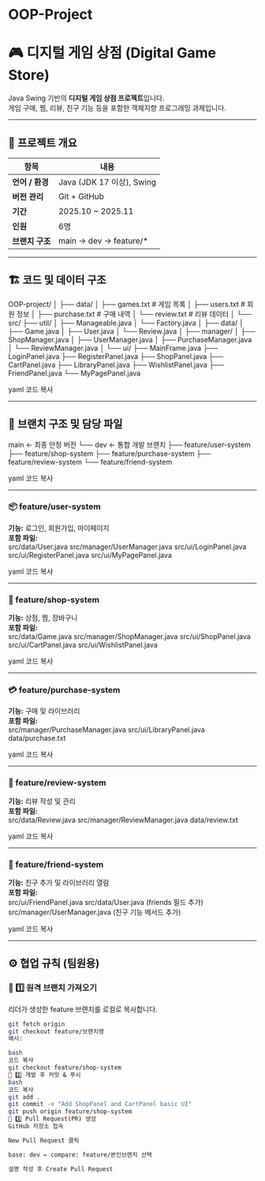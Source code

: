 # OOP-Project
# 🎮 **디지털 게임 상점 (Digital Game Store)**

Java Swing 기반의 **디지털 게임 상점 프로젝트**입니다.  
게임 구매, 찜, 리뷰, 친구 기능 등을 포함한 객체지향 프로그래밍 과제입니다.

---

## 🧩 프로젝트 개요

| 항목 | 내용 |
|------|------|
| **언어 / 환경** | Java (JDK 17 이상), Swing |
| **버전 관리** | Git + GitHub |
| **기간** | 2025.10 ~ 2025.11 |
| **인원** | 6명 |
| **브랜치 구조** | main → dev → feature/* |

---

## 🏗 코드 및 데이터 구조

OOP-project/
│
├── data/
│ ├── games.txt # 게임 목록
│ ├── users.txt # 회원 정보
│ ├── purchase.txt # 구매 내역
│ └── review.txt # 리뷰 데이터
│
└── src/
├── util/
│ ├── Manageable.java
│ └── Factory.java
│
├── data/
│ ├── Game.java
│ ├── User.java
│ └── Review.java
│
├── manager/
│ ├── ShopManager.java
│ ├── UserManager.java
│ ├── PurchaseManager.java
│ └── ReviewManager.java
│
└── ui/
├── MainFrame.java
├── LoginPanel.java
├── RegisterPanel.java
├── ShopPanel.java
├── CartPanel.java
├── LibraryPanel.java
├── WishlistPanel.java
├── FriendPanel.java
└── MyPagePanel.java

yaml
코드 복사

---

## 🌿 브랜치 구조 및 담당 파일

main ← 최종 안정 버전
└── dev ← 통합 개발 브랜치
├── feature/user-system
├── feature/shop-system
├── feature/purchase-system
├── feature/review-system
└── feature/friend-system

yaml
코드 복사

---

### 📦 feature/user-system  
**기능:** 로그인, 회원가입, 마이페이지  
**포함 파일:**  
src/data/User.java
src/manager/UserManager.java
src/ui/LoginPanel.java
src/ui/RegisterPanel.java
src/ui/MyPagePanel.java

yaml
코드 복사

---

### 🛒 feature/shop-system  
**기능:** 상점, 찜, 장바구니  
**포함 파일:**  
src/data/Game.java
src/manager/ShopManager.java
src/ui/ShopPanel.java
src/ui/CartPanel.java
src/ui/WishlistPanel.java

yaml
코드 복사

---

### 💳 feature/purchase-system  
**기능:** 구매 및 라이브러리  
**포함 파일:**  
src/manager/PurchaseManager.java
src/ui/LibraryPanel.java
data/purchase.txt

yaml
코드 복사

---

### 📝 feature/review-system  
**기능:** 리뷰 작성 및 관리  
**포함 파일:**  
src/data/Review.java
src/manager/ReviewManager.java
data/review.txt

yaml
코드 복사

---

### 👥 feature/friend-system  
**기능:** 친구 추가 및 라이브러리 열람  
**포함 파일:**  
src/ui/FriendPanel.java
src/data/User.java (friends 필드 추가)
src/manager/UserManager.java (친구 기능 메서드 추가)

yaml
코드 복사

---

## ⚙ 협업 규칙 (팀원용)

### 🔹 1️⃣ 원격 브랜치 가져오기  
리더가 생성한 feature 브랜치를 로컬로 복사합니다.
```bash
git fetch origin
git checkout feature/브랜치명
예시:

bash
코드 복사
git checkout feature/shop-system
🔹 2️⃣ 개발 후 커밋 & 푸시
bash
코드 복사
git add .
git commit -m "Add ShopPanel and CartPanel basic UI"
git push origin feature/shop-system
🔹 3️⃣ Pull Request(PR) 생성
GitHub 저장소 접속

New Pull Request 클릭

base: dev ← compare: feature/본인브랜치 선택

설명 작성 후 Create Pull Request

